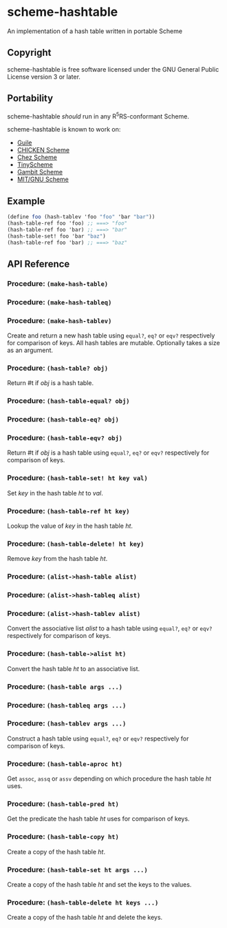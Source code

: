 # scheme-hashtable
An implementation of a hash table written in portable Scheme

## Copyright
scheme-hashtable is free software licensed under the GNU General Public License version 3 or later.

## Portability
scheme-hashtable _should_ run in any R<sup>5</sup>RS-conformant Scheme.

scheme-hashtable is known to work on:
 * [Guile](http://www.gnu.org/software/guile/)
 * [CHICKEN Scheme](http://call-cc.org/)
 * [Chez Scheme](http://cisco.github.io/ChezScheme/)
 * [TinyScheme](http://tinyscheme.sourceforge.net/)
 * [Gambit Scheme](http://gambitscheme.org/)
 * [MIT/GNU Scheme](http://www.gnu.org/software/mit-scheme/)

## Example
```scheme
(define foo (hash-tablev 'foo "foo" 'bar "bar"))
(hash-table-ref foo 'foo) ;; ===> "foo"
(hash-table-ref foo 'bar) ;; ===> "bar"
(hash-table-set! foo 'bar "baz")
(hash-table-ref foo 'bar) ;; ===> "baz"
```

## API Reference
### Procedure: `(make-hash-table)`
### Procedure: `(make-hash-tableq)`
### Procedure: `(make-hash-tablev)`
Create and return a new hash table using `equal?`, `eq?` or `eqv?` respectively for comparison of keys.
All hash tables are mutable.
Optionally takes a size as an argument.
### Procedure: `(hash-table? obj)`
Return #t if _obj_ is a hash table.
### Procedure: `(hash-table-equal? obj)`
### Procedure: `(hash-table-eq? obj)`
### Procedure: `(hash-table-eqv? obj)`
Return #t if _obj_ is a hash table using `equal?`, `eq?` or `eqv?` respectively for comparison of keys.
### Procedure: `(hash-table-set! ht key val)`
Set _key_ in the hash table _ht_ to _val_.
### Procedure: `(hash-table-ref ht key)`
Lookup the value of _key_ in the hash table _ht_.
### Procedure: `(hash-table-delete! ht key)`
Remove _key_ from the hash table _ht_.
### Procedure: `(alist->hash-table alist)`
### Procedure: `(alist->hash-tableq alist)`
### Procedure: `(alist->hash-tablev alist)`
Convert the associative list _alist_ to a hash table using `equal?`, `eq?` or `eqv?` respectively for comparison of keys.
### Procedure: `(hash-table->alist ht)`
Convert the hash table _ht_ to an associative list.
### Procedure: `(hash-table args ...)`
### Procedure: `(hash-tableq args ...)`
### Procedure: `(hash-tablev args ...)`
Construct a hash table using `equal?`, `eq?` or `eqv?` respectively for comparison of keys.
### Procedure: `(hash-table-aproc ht)`
Get `assoc`, `assq` or `assv` depending on which procedure the hash table _ht_ uses.
### Procedure: `(hash-table-pred ht)`
Get the predicate the hash table _ht_ uses for comparison of keys.
### Procedure: `(hash-table-copy ht)`
Create a copy of the hash table _ht_.
### Procedure: `(hash-table-set ht args ...)`
Create a copy of the hash table _ht_ and set the keys to the values.
### Procedure: `(hash-table-delete ht keys ...)`
Create a copy of the hash table _ht_ and delete the keys.
